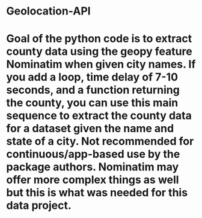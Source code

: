 # Geolocation-API
# Goal of the python code is to extract county data using the geopy feature Nominatim when given city names. If you add a loop, time delay of 7-10 seconds, and a function returning the county, you can use this main sequence to extract the county data for a dataset given the name and state of a city. Not recommended for continuous/app-based use by the package authors. Nominatim may offer more complex things as well but this is what was needed for this data project.
